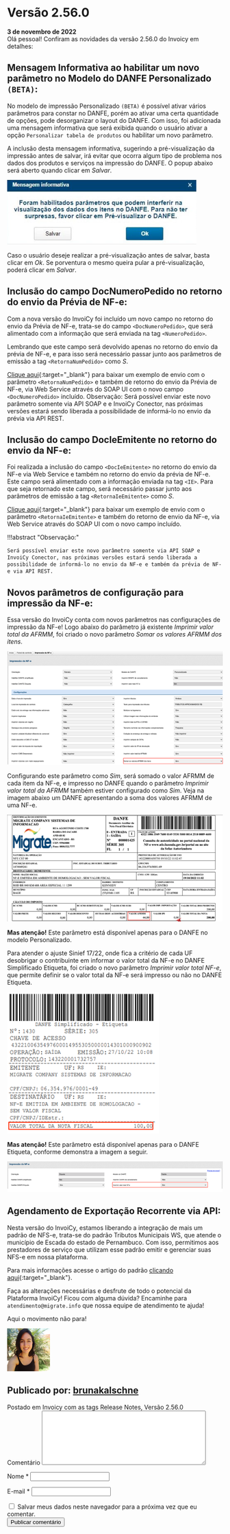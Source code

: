 # Versão 2.56.0
<div class="data_Artigo">
    <b>3 de novembro de 2022</b>
</div>
Olá pessoal!
Confiram as novidades da versão 2.56.0 do Invoicy em detalhes:

## Mensagem Informativa ao habilitar um novo parâmetro no Modelo do DANFE Personalizado `(BETA)`:

No modelo de impressão Personalizado `(BETA)` é possível ativar vários parâmetros para constar no DANFE, porém ao ativar uma certa quantidade de opções, pode desorganizar o layout do DANFE. Com isso, foi adicionada uma mensagem informativa que será exibida quando o usuário ativar a opção `Personalizar tabela de produtos` ou habilitar um novo parâmetro.

A inclusão desta mensagem informativa, sugerindo a pré-visualização da impressão antes de salvar, irá evitar que ocorra algum tipo de problema nos dados dos produtos e serviços na impressão do DANFE. O popup abaixo será aberto quando clicar em *Salvar*.

<img class="img_ReleaseNotes" alt="IMG1"  src="docs/img/2.56.0/IMG1.png">

Caso o usuário deseje realizar a pré-visualização antes de salvar, basta clicar em *Ok*. Se porventura o mesmo queira pular a pré-visualização, poderá clicar em *Salvar*.

## Inclusão do campo DocNumeroPedido no retorno do envio da Prévia de NF-e:

Com a nova versão do InvoiCy foi incluído um novo campo no retorno do envio da Prévia de NF-e, trata-se do campo `<DocNumeroPedido>`, que será alimentado com a informação que será enviada na tag `<NumeroPedido>`.

Lembrando que este campo será devolvido apenas no retorno do envio da prévia de NF-e, e para isso será necessário passar junto aos parâmetros de emissão a tag `<RetornaNumPedido>` como *S*.

[Clique aqui](/Integra%C3%A7%C3%B5es/NFe/){:target="_blank"} para baixar um exemplo de envio com o parâmetro `<RetornaNumPedido>` e também de retorno do envio da Prévia de NF-e, via Web Service através do SOAP UI com o novo campo `<DocNumeroPedido>` incluído.
Observação: Será possível enviar este novo parâmetro somente via API SOAP e e InvoiCy Conector, nas próximas versões estará sendo liberada a possibilidade de informá-lo no envio da prévia via API REST.

## Inclusão do campo DocIeEmitente no retorno do envio da NF-e:

Foi realizada a inclusão do campo `<DocIeEmitente>` no retorno do envio da NF-e via Web Service e também no retorno do envio da prévia de NF-e. Este campo será alimentado com a informação enviada na tag `<IE>`.
Para que seja retornado este campo, será necessário passar junto aos parâmetros de emissão a tag `<RetornaIeEmitente>` como *S*.

[Clique aqui](/Integra%C3%A7%C3%B5es/NFe/){:target="_blank"} para baixar um exemplo de envio com o parâmetro `<RetornaIeEmitente>` e também do retorno de envio da NF-e, via Web Service através do SOAP UI com o novo campo incluído.

!!!abstract "Observação:"

    Será possível enviar este novo parâmetro somente via API SOAP e InvoiCy Conector, nas próximas versões estará sendo liberada a possibilidade de informá-lo no envio da NF-e e também da prévia de NF-e via API REST.

## Novos parâmetros de configuração para impressão da NF-e:

Essa versão do InvoiCy conta com novos parâmetros nas configurações de impressão da NF-e! Logo abaixo do parâmetro já existente *Imprimir valor total da AFRMM*, foi criado o novo parâmetro *Somar os valores AFRMM dos itens*.

<img class="img_ReleaseNotes" alt="IMG2"  src="docs/img/2.56.0/IMG2.png">

Configurando este parâmetro como *Sim*, será somado o valor AFRMM de cada item da NF-e, e impresso no DANFE quando o parâmetro *Imprimir valor total da AFRMM* também estiver configurado como *Sim*. Veja na imagem abaixo um DANFE apresentando a soma dos valores AFRMM de uma NF-e.

<img class="img_ReleaseNotes" alt="IMG3"  src="docs/img/2.56.0/IMG3.png">

**Mas atenção!** Este parâmetro está disponível apenas para o DANFE no modelo Personalizado.

Para atender o ajuste Sinief 17/22, onde fica a critério de cada UF desobrigar o contribuinte em informar o valor total da NF-e no DANFE Simplificado Etiqueta, foi criado o novo parâmetro *Imprimir valor total NF-e*, que permite definir se o valor total da NF-e será impresso ou não no DANFE Etiqueta.

<img class="img_ReleaseNotes" alt="IMG4"  src="docs/img/2.56.0/IMG4.png">

**Mas atenção!** Este parâmetro está disponível apenas para o DANFE Etiqueta, conforme demonstra a imagem a seguir.

<img class="img_ReleaseNotes" alt="IMG5"  src="docs/img/2.56.0/IMG5.png">

## Agendamento de Exportação Recorrente via API:

Nesta versão do InvoiCy, estamos liberando a integração de mais um padrão de NFS-e, trata-se do padrão Tributos Municipais WS, que atende o município de Escada do estado de Pernambuco. Com isso, permitimos aos prestadores de serviço que utilizam esse padrão emitir e gerenciar suas NFS-e em nossa plataforma.

Para mais informações acesse o artigo do padrão [clicando aqui](https://desenvolvedores.migrate.info/2022/10/particularidades-padrao-tributos-municipais-ws/){:target="_blank"}.

Faça as alterações necessárias e desfrute de todo o potencial da Plataforma InvoiCy!
Ficou com alguma dúvida? Encaminhe para `atendimento@migrate.info` que nossa equipe de atendimento te ajuda!

Aqui o movimento não para!

<div class="autor">
    <img alt="Avatar do autor" src="/img/img_autor.png">
    <div class="publi_Por">
        <h2>Publicado por: <a href="https://desenvolvedores.migrate.info/author/brunakalschne/" target="_blank"  title="Posts de brunakalschne">brunakalschne</a></h2>
    </div>
<span>Postado em <a>Invoicy </a>com as tags <a>Release Notes</a>, <a>Versão 2.56.0</a></span>
</div>
<div class="comentarios">
    <form class="form_comentarios">
        <span class="form_comentarios_comment">
            <label for="comment">Comentário </label>
            <textarea id="comment" name="comment" cols="45" rows="8" maxlength="65525" required="required"></textarea>
        </span>
        <p class="form_comentarios_nome">
            <label for="name">Nome <span class="required">*</span></label>
            <input id="name" name="name" type="text" value="" maxlength="245" required="required">
        </p>
        <p class="form_comentarios_email">
            <label for="email">E-mail <span class="required">*</span></label>
            <input id="email" name="email" type="email" value="" maxlength="100" aria-describedby="email-notes" required="required">
        </p>
        <div class="form_comentarios_cookie_checkbox">
            <input id="wp-comment-cookies-consent" name="wp-comment-cookies-consent" type="checkbox" value="yes">
            <label for="wp-comment-cookies-consent">Salvar meus dados neste navegador para a próxima vez que eu comentar.</label>
        </div>
        <div class="form_comentarios_submit">
            <input name="submit" type="submit" id="submit" class="submit btn btn-primary btn-sm btn-invoicy rounded-pill" value="Publicar comentário">
        </div>
    </form>
</div>